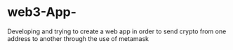# web3-App-
Developing and trying to create a web app in order to send crypto from one address to another through the use of metamask

